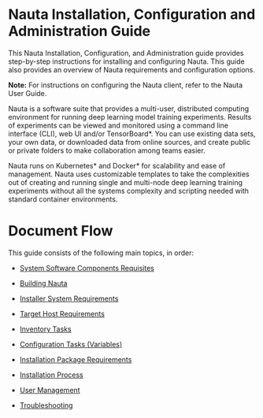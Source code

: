 # Nauta Installation, Configuration and Administration Guide

This Nauta Installation, Configuration, and Administration guide provides step-by-step instructions for installing and configuring Nauta. This guide also provides an overview of Nauta requirements and configuration options.

**Note:** For instructions on configuring the Nauta client, refer to the Nauta User Guide.

Nauta is a software suite that provides a multi-user, distributed computing environment for running deep learning model training experiments. Results of experiments can be viewed and monitored using a command line interface (CLI), web UI and/or TensorBoard*. You can use existing data sets, your own data, or downloaded data from online sources, and create public or private folders to make collaboration among teams easier. 

Nauta runs on Kubernetes* and Docker* for scalability and ease of management. Nauta uses customizable templates  to take the complexities out of creating and running single and multi-node deep learning training experiments without all the systems complexity and scripting needed with standard container environments.

# Document Flow
This guide consists of the following main topics, in order:

* [System Software Components Requisites](System_Software_Components_Requisites/SSCR.md)

* [Building Nauta](How_to_Build_Nauta/HBN.md)

* [Installer System Requirements](Installer_System_Requirements/ISR.md)

* [Target Host Requirements](Target_Host_Requirements/THR.md)

* [Inventory Tasks](Inventory_Tasks/IT.md)

* [Configuration Tasks (Variables)](Configuration_Tasks_Variables/CTV.md)

* [Installation Package Requirements](Installation_Package_Requirements/IPR.md)

* [Installation Process](Installation_Process/IP.md)

* [User Management](User_Management/UM.md)

* [Troubleshooting](Troubleshooting/T.md)



